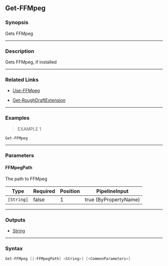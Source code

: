 Get-FFMpeg
----------

### Synopsis
Gets FFMpeg

---

### Description

Gets FFMpeg, if installed

---

### Related Links
* [Use-FFMpeg](Use-FFMpeg.md)

* [Get-RoughDraftExtension](Get-RoughDraftExtension.md)

---

### Examples
> EXAMPLE 1

```PowerShell
Get-FFMpeg
```

---

### Parameters
#### **FFMpegPath**
The path to FFMpeg

|Type      |Required|Position|PipelineInput        |
|----------|--------|--------|---------------------|
|`[String]`|false   |1       |true (ByPropertyName)|

---

### Outputs
* [String](https://learn.microsoft.com/en-us/dotnet/api/System.String)

---

### Syntax
```PowerShell
Get-FFMpeg [[-FFMpegPath] <String>] [<CommonParameters>]
```
